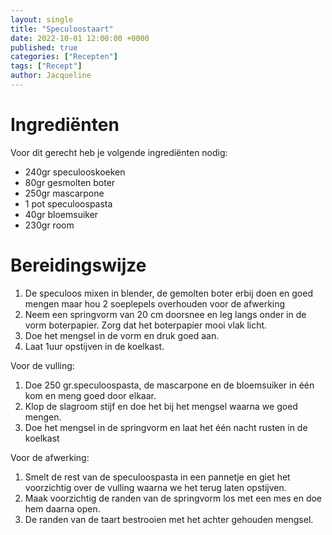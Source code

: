 ```yaml
---
layout: single
title: "Speculoostaart"
date: 2022-10-01 12:00:00 +0000
published: true
categories: ["Recepten"]
tags: ["Recept"]
author: Jacqueline
---
```


# Ingrediënten
Voor dit gerecht heb je volgende ingrediënten nodig:

- 240gr speculooskoeken
- 80gr gesmolten boter
- 250gr mascarpone
- 1 pot speculoospasta
- 40gr bloemsuiker
- 230gr room

# Bereidingswijze

1. De speculoos mixen in blender, de gemolten boter erbij doen en goed mengen maar hou 2 soeplepels overhouden voor de afwerking
2. Neem een springvorm van 20 cm doorsnee en leg langs onder in de vorm boterpapier. Zorg dat het boterpapier mooi vlak licht.
3. Doe het mengsel in de vorm en druk goed aan.
4. Laat 1uur opstijven in de koelkast.

Voor de vulling:
1. Doe 250 gr.speculoospasta, de mascarpone en de bloemsuiker in één kom en meng goed door elkaar.
2. Klop de slagroom stijf en doe het bij het mengsel waarna we goed mengen.
3. Doe het mengsel in de springvorm en laat het één nacht rusten in de koelkast

Voor de afwerking:
1. Smelt de rest van de speculoospasta in een pannetje en giet het voorzichtig over de vulling waarna we het terug laten opstijven.
2. Maak voorzichtig de randen van de springvorm los met een mes en doe hem daarna open.
3. De randen van de taart bestrooien met het achter gehouden mengsel.